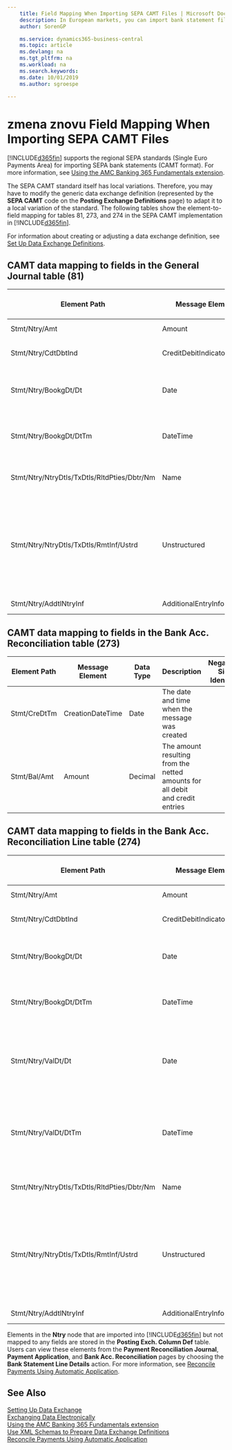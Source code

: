 ```yaml
---
    title: Field Mapping When Importing SEPA CAMT Files | Microsoft Docs
    description: In European markets, you can import bank statement files in the regional SEPA standards (Single Euro Payments Area).
    author: SorenGP

    ms.service: dynamics365-business-central
    ms.topic: article
    ms.devlang: na
    ms.tgt_pltfrm: na
    ms.workload: na
    ms.search.keywords:
    ms.date: 10/01/2019
    ms.author: sgroespe

---
```

# zmena znovu Field Mapping When Importing SEPA CAMT Files
[!INCLUDE[d365fin](includes/d365fin_md.md)] supports the regional SEPA standards (Single Euro Payments Area) for importing SEPA bank statements (CAMT format). For more information, see [Using the AMC Banking 365 Fundamentals extension](ui-extensions-amc-banking.md).  

 The SEPA CAMT standard itself has local variations. Therefore, you may have to modify the generic data exchange definition (represented by the **SEPA CAMT** code on the **Posting Exchange Definitions** page) to adapt it to a local variation of the standard. The following tables show the element-to-field mapping for tables 81, 273, and 274 in the SEPA CAMT implementation in [!INCLUDE[d365fin](includes/d365fin_md.md)].  

 For information about creating or adjusting a data exchange definition, see [Set Up Data Exchange Definitions](across-how-to-set-up-data-exchange-definitions.md).  

## CAMT data mapping to fields in the General Journal table (81)  

|Element Path|Message Element|Data Type|Description|Negative-Sign Identifier|Field No.|Field Name|  
|------------------|---------------------|---------------|-----------------|-------------------------------|---------------|----------------|  
|Stmt/Ntry/Amt|Amount|Decimal|The amount of money in the cash entry||13|Amount|  
|Stmt/Ntry/CdtDbtInd|CreditDebitIndicator|Text|Indicates whether the entry is a credit or a debit entry|DBIT|13|Amount|  
|Stmt/Ntry/BookgDt/Dt|Date|Date|The date when an entry is posted to an account on the account servicer's books||5|Posting Date|  
|Stmt/Ntry/BookgDt/DtTm|DateTime|DateTime|The date and time when an entry is posted to an account on the account servicer's books||5|Posting Date|  
|Stmt/Ntry/NtryDtls/TxDtls/RltdPties/Dbtr/Nm|Name|Text|The name of the party that owes an amount of money to the (ultimate) creditor||1221|Payer Information|  
|Stmt/Ntry/NtryDtls/TxDtls/RmtInf/Ustrd|Unstructured|Text|Information supplied to enable the matching/reconciliation of an entry with the items that the payment is intended to settle, such as commercial invoices in an accounts-receivable system, in an unstructured form||8|Description|  
|Stmt/Ntry/AddtlNtryInf|AdditionalEntryInformation|Text|Additional information about the entry||1222|Transaction Information|  

## CAMT data mapping to fields in the Bank Acc. Reconciliation table (273)  

|Element Path|Message Element|Data Type|Description|Negative-Sign Identifier|Field No.|Field Name|  
|------------------|---------------------|---------------|-----------------|-------------------------------|---------------|----------------|  
|Stmt/CreDtTm|CreationDateTime|Date|The date and time when the message was created||3|Statement Date|  
|Stmt/Bal/Amt|Amount|Decimal|The amount resulting from the netted amounts for all debit and credit entries||4|Statement Ending Balance|  

## CAMT data mapping to fields in the Bank Acc. Reconciliation Line table (274)  

|Element Path|Message Element|Data Type|Description|Negative-Sign Identifier|Field No.|Field Name|  
|------------------|---------------------|---------------|-----------------|-------------------------------|---------------|----------------|  
|Stmt/Ntry/Amt|Amount|Decimal|The amount of money in the cash entry||7|Statement Amount|  
|Stmt/Ntry/CdtDbtInd|CreditDebitIndicator|Text|Indicates whether the entry is a credit or a debit entry|DBIT|7|Statement Amount|  
|Stmt/Ntry/BookgDt/Dt|Date|Date|The date when an entry is posted to an account on the account servicer's books||5|Transaction Date|  
|Stmt/Ntry/BookgDt/DtTm|DateTime|DateTime|The date and time when an entry is posted to an account on the account servicer's books||5|Transaction Date|  
|Stmt/Ntry/ValDt/Dt|Date|Date|The date when assets become available to the account owner in case of a credit entry, or cease to be available to the account owner in case of a debit entry||12|Value Date|  
|Stmt/Ntry/ValDt/DtTm|DateTime|DateTime|The date and time when assets become available to the account owner in case of a credit entry, or cease to be available to the account owner in case of a debit entry||12|Value Date|  
|Stmt/Ntry/NtryDtls/TxDtls/RltdPties/Dbtr/Nm|Name|Text|The name of the party that owes an amount of money to the (ultimate) creditor||15|Payer Information|  
|Stmt/Ntry/NtryDtls/TxDtls/RmtInf/Ustrd|Unstructured|Text|Information supplied to enable the matching/reconciliation of an entry with the items that the payment is intended to settle, such as commercial invoices in an accounts-receivable system, in an unstructured form||6|Description|  
|Stmt/Ntry/AddtlNtryInf|AdditionalEntryInformation|Text|Additional information about the entry||16|Transaction Information|  

 Elements in the **Ntry** node that are imported into [!INCLUDE[d365fin](includes/d365fin_md.md)] but not mapped to any fields are stored in the **Posting Exch. Column Def** table. Users can view these elements from the **Payment Reconciliation Journal**, **Payment Application**, and **Bank Acc. Reconciliation** pages by choosing the **Bank Statement Line Details** action. For more information, see [Reconcile Payments Using Automatic Application](receivables-how-reconcile-payments-auto-application.md).  
## See Also  
[Setting Up Data Exchange](across-set-up-data-exchange.md)  
[Exchanging Data Electronically](across-data-exchange.md)  
[Using the AMC Banking 365 Fundamentals extension](ui-extensions-amc-banking.md)   
[Use XML Schemas to Prepare Data Exchange Definitions](across-how-to-use-xml-schemas-to-prepare-data-exchange-definitions.md)  
[Reconcile Payments Using Automatic Application](receivables-how-reconcile-payments-auto-application.md)  
